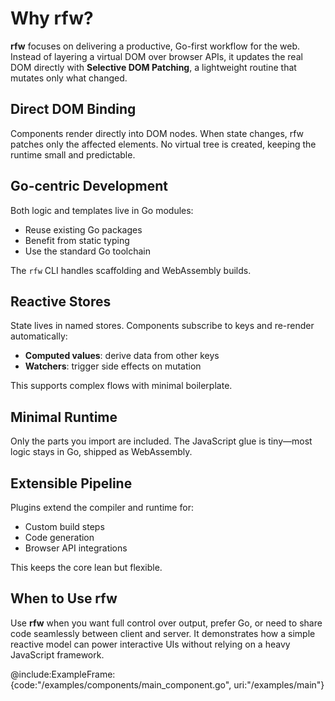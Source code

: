 # Why rfw?

**rfw** focuses on delivering a productive, Go-first workflow for the web. Instead of layering a virtual DOM over browser APIs, it updates the real DOM directly with **Selective DOM Patching**, a lightweight routine that mutates only what changed.

## Direct DOM Binding

Components render directly into DOM nodes. When state changes, rfw patches only the affected elements. No virtual tree is created, keeping the runtime small and predictable.

## Go-centric Development

Both logic and templates live in Go modules:

* Reuse existing Go packages
* Benefit from static typing
* Use the standard Go toolchain

The `rfw` CLI handles scaffolding and WebAssembly builds.

## Reactive Stores

State lives in named stores. Components subscribe to keys and re-render automatically:

* **Computed values**: derive data from other keys
* **Watchers**: trigger side effects on mutation

This supports complex flows with minimal boilerplate.

## Minimal Runtime

Only the parts you import are included. The JavaScript glue is tiny—most logic stays in Go, shipped as WebAssembly.

## Extensible Pipeline

Plugins extend the compiler and runtime for:

* Custom build steps
* Code generation
* Browser API integrations

This keeps the core lean but flexible.

## When to Use rfw

Use **rfw** when you want full control over output, prefer Go, or need to share code seamlessly between client and server. It demonstrates how a simple reactive model can power interactive UIs without relying on a heavy JavaScript framework.

@include\:ExampleFrame:{code:"/examples/components/main\_component.go", uri:"/examples/main"}
